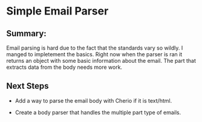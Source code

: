 # Simple Email Parser 

## Summary: 

Email parsing is hard due to the fact that the standards vary so wildly. I manged to impletement the basics. Right now when the parser is ran it returns an object with some basic information about the email. The part that extracts data from the body needs more work. 

## Next Steps 

- Add a way to parse the email body with Cherio if it is text/html. 

- Create a body parser that handles the multiple part type of emails.